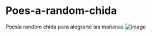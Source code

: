 # Poes-a-random-chida

Poesía random chida para alegrarte las mañanas
![image](https://user-images.githubusercontent.com/82976404/125902247-31fca3ca-bd84-4f7b-8c68-f76c220f9eec.png)
